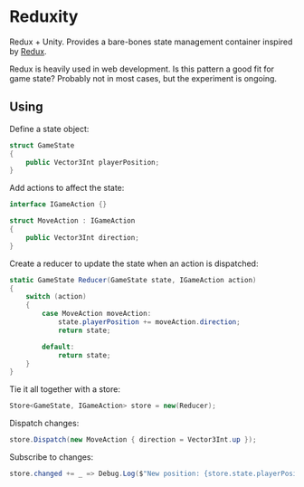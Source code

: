 # Reduxity

Redux + Unity. Provides a bare-bones state management container inspired by
[Redux](https://redux.js.org).

Redux is heavily used in web development. Is this pattern a good fit for game
state? Probably not in most cases, but the experiment is ongoing.


## Using

Define a state object:

```csharp
struct GameState
{
    public Vector3Int playerPosition;
}
```

Add actions to affect the state:

```csharp
interface IGameAction {}

struct MoveAction : IGameAction
{
    public Vector3Int direction;
}
```

Create a reducer to update the state when an action is dispatched:

```csharp
static GameState Reducer(GameState state, IGameAction action)
{
    switch (action)
    {
        case MoveAction moveAction:
            state.playerPosition += moveAction.direction;
            return state;

        default:
            return state;
    }
}
```

Tie it all together with a store:

```csharp
Store<GameState, IGameAction> store = new(Reducer);
```

Dispatch changes:

```csharp
store.Dispatch(new MoveAction { direction = Vector3Int.up });
```

Subscribe to changes:

```csharp
store.changed += _ => Debug.Log($"New position: {store.state.playerPosition}");
```
